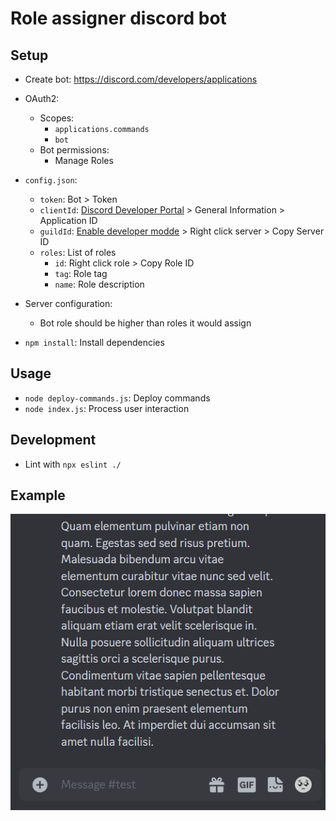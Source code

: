 # Role assigner discord bot

## Setup

* Create bot: https://discord.com/developers/applications

* OAuth2:
  * Scopes:
    * `applications.commands`
    * `bot`
  * Bot permissions:
    * Manage Roles

* `config.json`:
  * `token`: Bot > Token
  * `clientId`: [Discord Developer Portal](https://discord.com/developers/applications) > General Information > Application ID
  * `guildId`: [Enable developer modde](https://support.discord.com/hc/en-us/articles/206346498) > Right click server > Copy Server ID
  * `roles`: List of roles
    * `id`: Right click role > Copy Role ID
    * `tag`: Role tag
    * `name`: Role description

* Server configuration:
  * Bot role should be higher than roles it would assign

* `npm install`: Install dependencies

## Usage

* `node deploy-commands.js`: Deploy commands
* `node index.js`: Process user interaction

## Development

* Lint with `npx eslint ./`

## Example

![Example](example.apng)